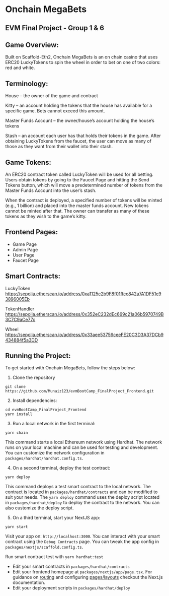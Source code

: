 # Onchain MegaBets 
## EVM Final Project - Group 1 & 6


## Game Overview:
Built on Scaffold-Eth2, Onchain MegaBets is an on chain casino that uses ERC20 LuckyTokens to spin the wheel in order to bet on one of two colors: red and white. 

## Terminology:
House – the owner of the game and contract

Kitty – an account holding the tokens that the house has available for a specific game. Bets cannot exceed this amount.

Master Funds Account – the owner/house’s account holding the house’s tokens

Stash – an account each user has that holds their tokens in the game. After obtaining LuckyTokens from the faucet, the user can move as many of those as they want from their wallet into their stash.


## Game Tokens:

An ERC20 contract token called LuckyToken will be used for all betting. Users obtain tokens by going to the Faucet Page and hitting the Send Tokens button, which will move a predetermined number of tokens from the Master Funds Account into the user’s stash.

When the contract is deployed, a specified number of tokens will be minted (e.g., 1 billion) and placed into the master funds account. New tokens cannot be minted after that. The owner can transfer as many of these tokens as they wish to the game’s kitty.

## Frontend Pages:
- Game Page
- Admin Page
- User Page
- Faucet Page

## Smart Contracts:

LuckyToken
https://sepolia.etherscan.io/address/0xa1125c2b9F8f01ffcc842a7A1DF51e93896005Eb

TokenHandler
https://sepolia.etherscan.io/address/0x352eC232dEc669c21a06b5970749B3C7C9aCe77c

Wheel
https://sepolia.etherscan.io/address/0x33aee53756ceeFE20C3D3A37DCb9434884f5a3DD



## Running the Project:

To get started with Onchain MegaBets, follow the steps below:

1. Clone the repository
```
git clone https://github.com/Munaiz123/evmBootCamp_FinalProject_Frontend.git

```
2. Install dependencies:

```
cd evmBootCamp_FinalProject_Frontend
yarn install
```

3. Run a local network in the first terminal:

```
yarn chain
```

This command starts a local Ethereum network using Hardhat. The network runs on your local machine and can be used for testing and development. You can customize the network configuration in `packages/hardhat/hardhat.config.ts`.

4. On a second terminal, deploy the test contract:

```
yarn deploy
```

This command deploys a test smart contract to the local network. The contract is located in `packages/hardhat/contracts` and can be modified to suit your needs. The `yarn deploy` command uses the deploy script located in `packages/hardhat/deploy` to deploy the contract to the network. You can also customize the deploy script.

5. On a third terminal, start your NextJS app:

```
yarn start
```

Visit your app on: `http://localhost:3000`. You can interact with your smart contract using the `Debug Contracts` page. You can tweak the app config in `packages/nextjs/scaffold.config.ts`.

Run smart contract test with `yarn hardhat:test`

- Edit your smart contracts in `packages/hardhat/contracts`
- Edit your frontend homepage at `packages/nextjs/app/page.tsx`. For guidance on [routing](https://nextjs.org/docs/app/building-your-application/routing/defining-routes) and configuring [pages/layouts](https://nextjs.org/docs/app/building-your-application/routing/pages-and-layouts) checkout the Next.js documentation.
- Edit your deployment scripts in `packages/hardhat/deploy`
